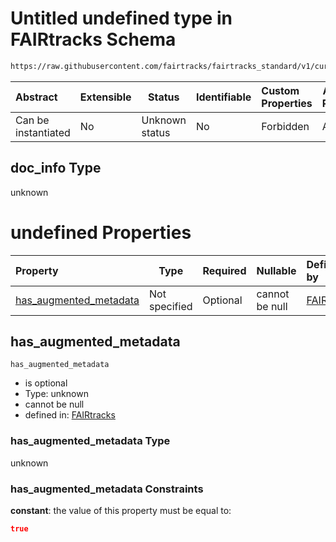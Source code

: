 # Untitled undefined type in FAIRtracks Schema

```txt
https://raw.githubusercontent.com/fairtracks/fairtracks_standard/v1/current/json/schema/fairtracks.schema.json#/allOf/0/if/properties/doc_info
```




| Abstract            | Extensible | Status         | Identifiable | Custom Properties | Additional Properties | Access Restrictions | Defined In                                                                               |
| :------------------ | ---------- | -------------- | ------------ | :---------------- | --------------------- | ------------------- | ---------------------------------------------------------------------------------------- |
| Can be instantiated | No         | Unknown status | No           | Forbidden         | Allowed               | none                | [fairtracks.schema.json\*](../json/schema/fairtracks.schema.json "open original schema") |

## doc_info Type

unknown

# undefined Properties

| Property                                          | Type          | Required | Nullable       | Defined by                                                                                                                                                                                                                                                                           |
| :------------------------------------------------ | ------------- | -------- | -------------- | :----------------------------------------------------------------------------------------------------------------------------------------------------------------------------------------------------------------------------------------------------------------------------------- |
| [has_augmented_metadata](#has_augmented_metadata) | Not specified | Optional | cannot be null | [FAIRtracks](fairtracks-allof-0-if-properties-doc_info-properties-has_augmented_metadata.md "https://raw.githubusercontent.com/fairtracks/fairtracks_standard/v1/current/json/schema/fairtracks.schema.json#/allOf/0/if/properties/doc_info/properties/has_augmented_metadata") |

## has_augmented_metadata




`has_augmented_metadata`

-   is optional
-   Type: unknown
-   cannot be null
-   defined in: [FAIRtracks](fairtracks-allof-0-if-properties-doc_info-properties-has_augmented_metadata.md "https://raw.githubusercontent.com/fairtracks/fairtracks_standard/v1/current/json/schema/fairtracks.schema.json#/allOf/0/if/properties/doc_info/properties/has_augmented_metadata")

### has_augmented_metadata Type

unknown

### has_augmented_metadata Constraints

**constant**: the value of this property must be equal to:

```json
true
```
